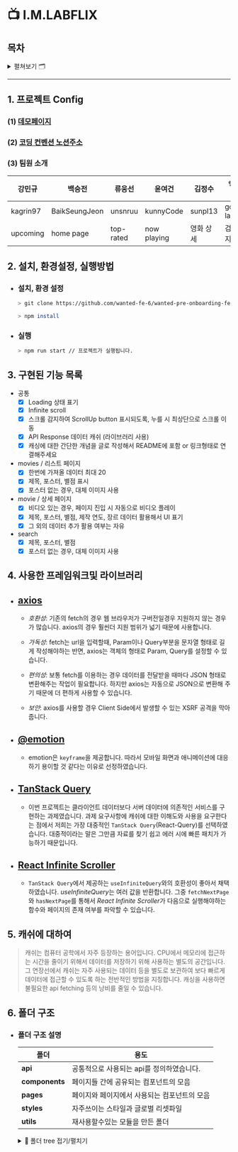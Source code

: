 # 📺 I.M.LABFLIX

## 목차

<details>
<summary>펼쳐보기 🗂</summary>

[1. 프로젝트 Config](#1-프로젝트-config)

- 데모페이지
- 코딩컨벤션
- 팀원 소개

[2. 설치, 환경설정, 실행방법](#2-설치-환경설정-실행방법)

- 설치, 환경 설정
- 실행

[3. 구현된 기능 목록](#3-구현된-기능-목록)

- 공통
- movies / 리스트 페이지
- movies / 상세 페이지
- search

[4. 사용한 프레임워크및 라이브러리](#4-사용한-프레임워크및-라이브러리)

[5. 캐쉬에 대하여](#5-캐쉬에-대하여)

[6. 폴더 구조](#6-폴더-구조)

- 폴더 구조 설명
- 폴더 구조 tree
</details>

---

## 1. 프로젝트 Config

### (1) [데모페이지](https://wanted-pre-onboarding-fe-6-2-1-rog6u0dm0-preonboardfe1.vercel.app/)

### (2) [코딩 컨벤션 노션주소](https://instinctive-moustache-aba.notion.site/WPO-FE-6-1-Coding-Convention-6a0123a0196343ea88c8434a3c157812#d00f53fad5c545a4b1e2aba7f6c62f31)

### (3) 팀원 소개

| 강민규   | 백승전        | 류웅선    | 윤여건      | 김정수    | ✨최홍규 (팀장) |
| -------- | ------------- | --------- | ----------- | --------- | --------------- |
| kagrin97 | BaikSeungJeon | unsnruu   | kunnyCode   | sunpl13   | gomgun-lab      |
| upcoming | home page     | top-rated | now playing | 영화 상세 | 검색 페이지     |

## 2. 설치, 환경설정, 실행방법

- ### 설치, 환경 설정

  ```bash
  > git clone https://github.com/wanted-fe-6/wanted-pre-onboarding-fe-6-2-1.git

  > npm install
  ```

- ### 실행

  ```bash
  > npm run start // 프로젝트가 실행됩니다.
  ```

## 3. 구현된 기능 목록

- 공통
  - [x] Loading 상태 표기
  - [x] Infinite scroll
  - [x] 스크롤 감지하여 ScrollUp button 표시되도록, 누를 시 최상단으로 스크롤 이동
  - [x] API Response 데이터 캐쉬 (라이브러리 사용)
  - [x] 캐싱에 대한 간단한 개념을 글로 작성해서 README에 포함 or 링크형태로 연결해주세요
- movies / 리스트 페이지
  - [x] 한번에 가져올 데이터 최대 20
  - [x] 제목, 포스터, 별점 표시
  - [x] 포스터 없는 경우, 대체 이미지 사용
- movie / 상세 페이지
  - [x] 비디오 있는 경우, 페이지 진입 시 자동으로 비디오 플레이
  - [x] 제목, 포스터, 별점, 제작 연도, 장르 데이터 활용해서 UI 표기
  - [x] 그 외의 데이터 추가 활용 여부는 자유
- search
  - [x] 제목, 포스터, 별점
  - [x] 포스터 없는 경우, 대체 이미지 사용

## 4. 사용한 프레임워크및 라이브러리

- ## [axios](https://axios-http.com/)

  - _호환성_: 기존의 fetch의 경우 웹 브라우저가 구버전일경우 지원하지 않는 경우가 많습니다. axios의 경우 훨씬더 지원 범위가 넓기 때문에 사용합니다.

  - _가독성_: fetch는 url을 입력할때, Param이나 Query부분을 문자열 형태로 길게 작성해야하는 반면, axios는 객체의 형태로 Param, Query를 설정할 수 있습니다.

  - _편의성_: 보통 fetch를 이용하는 경우 데이터를 전달받을 때마다 JSON 형태로 변환해주는 작업이 필요합니다. 하지만 axios는 자동으로 JSON으로 변환해 주기 때문에 더 편하게 사용할 수 있습니다.

  - _보안_: axios를 사용할 경우 Client Side에서 발생할 수 있는 XSRF 공격을 막아줍니다.

- ## [@emotion](https://emotion.sh/docs/introduction)

  - emotion은 `keyframe`을 제공합니다. 따라서 모바일 화면과 애니메이션에 대응하기 용이할 것 같다는 이유로 선정하였습니다.

- ## [TanStack Query](https://tanstack.com/query/v4/?from=reactQueryV3&original=https://react-query-v3.tanstack.com/)

  - 이번 프로젝트는 클라이언트 데이터보다 서버 데이터에 의존적인 서비스를 구현하는 과제였습니다. 과제 요구사항에 캐쉬에 대한 이해도와 사용을 요구한다는 점에서 저희는 가장 대중적인 `TanStack Query`(React-Query)를 선택하였습니다. 대중적이라는 말은 그만큼 자료를 찾기 쉽고 에러 시에 빠른 패치가 가능하기 때문입니다.

- ## [React Infinite Scroller](https://github.com/danbovey/react-infinite-scroller)
  - `TanStack Query`에서 제공하는 `useInfiniteQuery`와의 호환성이 좋아서 채택하였습니다. *useInfiniteQuery*는 여러 값을 반환합니다. 그중 `fetchNextPage`와 `hasNextPage`를 통해서 *React Infinite Scroller*가 다음으로 실행해야하는 함수와 페이지의 존재 여부를 파악할 수 있습니다.

## 5. 캐쉬에 대하여

> 캐쉬는 컴퓨터 공학에서 자주 등장하는 용어입니다. CPU에서 메모리에 접근하는 시간을 줄이기 위해서 데이터를 저장하기 위해 사용하는 별도의 공간입니다. 그 연장선에서 캐쉬는 자주 사용되는 데이터 등을 별도로 보관하여 보다 빠르게 데이터에 접근할 수 있도록 하는 전반적인 방법을 지칭합니다. 캐싱을 사용하면 불필요한 api fetching 등의 낭비를 줄일 수 있습니다.

## 6. 폴더 구조

- ### 폴더 구조 설명

  | 폴더           | 용도                                         |
  | -------------- | -------------------------------------------- |
  | **api**        | 공통적으로 사용되는 api를 정의하였습니다.    |
  | **components** | 페이지들 간에 공유되는 컴포넌트의 모음       |
  | **pages**      | 페이지와 페이지에서 사용되는 컴포넌트의 모음 |
  | **styles**     | 자주쓰이는 스타일과 글로벌 리셋파일          |
  | **utils**      | 재사용할수있는 모듈을 만든 폴더              |

    <details>
    <summary>🎄 폴더 tree 접기/펼치기</summary>
    <pre>
  ├── App.jsx
  ├── api
  │   ├── api.js
  │   ├── movie.js
  │   └── search.js
  ├── components
  │   ├── Footer.jsx
  │   ├── Header.jsx
  │   ├── ScrollTop.jsx
  │   ├── Skeleton.jsx
  │   └── common
  │       ├── Loader.jsx
  │       ├── MovieAdvancedCard.jsx
  │       ├── MovieCard.jsx
  │       └── Starts.jsx
  ├── hooks
  │   └── useRequest.js
  ├── index.css
  ├── index.js
  ├── pages
  │   ├── Detail
  │   │   └── Detail.jsx
  │   ├── List
  │   │   └── List.jsx
  │   ├── Now_playing
  │   │   └── Now_playing.jsx
  │   ├── Search
  │   │   ├── Search.jsx
  │   │   ├── components
  │   │   │   ├── ResultItem.jsx
  │   │   │   ├── ResultList.jsx
  │   │   │   ├── ResultSummary.jsx
  │   │   │   ├── SearchBar.jsx
  │   │   │   ├── SearchBarDetail.jsx
  │   │   │   └── SearchBarDetailList.jsx
  │   │   └── hooks
  │   │       ├── useAutoComplete.js
  │   │       └── useSearch.js
  │   ├── TopRated
  │   │   └── TopRated.jsx
  │   └── Upcoming
  │       └── Upcoming.jsx
  ├── styles
  │   ├── common.js
  │   └── reset.jsx
  └── util
      ├── debounce.js
      ├── getPoster.js
      └── querykey.js
  </pre>
  </details>
